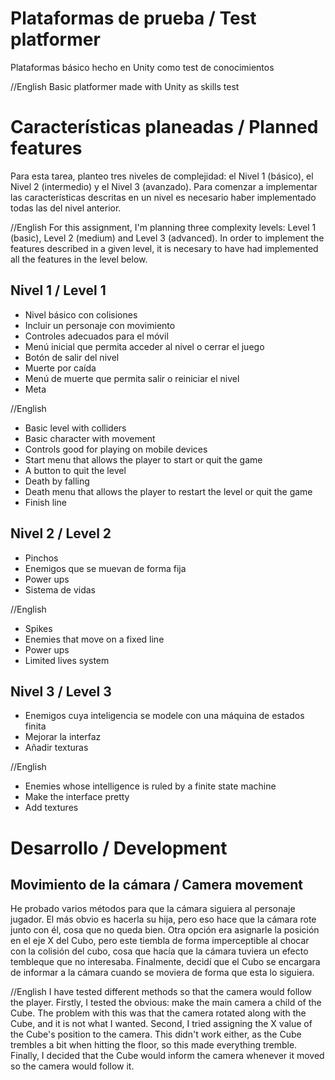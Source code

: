 # Plataformas de prueba / Test platformer
Plataformas básico hecho en Unity como test de conocimientos

//English
Basic platformer made with Unity as skills test

# Características planeadas / Planned features
Para esta tarea, planteo tres niveles de complejidad: el Nivel 1 (básico), el Nivel 2 (intermedio) y el Nivel 3 (avanzado). Para comenzar a implementar las características descritas en un nivel es necesario haber implementado todas las del nivel anterior. 

//English
For this assignment, I'm planning three complexity levels: Level 1 (basic), Level 2 (medium) and Level 3 (advanced). In order to implement the features described in a given level, it is necesary to have had implemented all the features in the level below.

## Nivel 1 / Level 1
- Nivel básico con colisiones
- Incluir un personaje con movimiento
- Controles adecuados para el móvil
- Menú inicial que permita acceder al nivel o cerrar el juego
- Botón de salir del nivel
- Muerte por caída
- Menú de muerte que permita salir o reiniciar el nivel
- Meta 

//English
- Basic level with colliders
- Basic character with movement
- Controls good for playing on mobile devices
- Start menu that allows the player to start or quit the game
- A button to quit the level
- Death by falling
- Death menu that allows the player to restart the level or quit the game
- Finish line

## Nivel 2 / Level 2
- Pinchos
- Enemigos que se muevan de forma fija
- Power ups
- Sistema de vidas

//English
- Spikes
- Enemies that move on a fixed line
- Power ups
- Limited lives system

## Nivel 3 / Level 3
- Enemigos cuya inteligencia se modele con una máquina de estados finita
- Mejorar la interfaz
- Añadir texturas

//English
- Enemies whose intelligence is ruled by a finite state machine
- Make the interface pretty
- Add textures

# Desarrollo / Development
## Movimiento de la cámara / Camera movement
He probado varios métodos para que la cámara siguiera al personaje jugador. El más obvio es hacerla su hija, pero eso hace que la cámara rote junto con él, cosa que no queda bien. Otra opción era asignarle la posición en el eje X del Cubo, pero este tiembla de forma imperceptible al chocar con la colisión del cubo, cosa que hacía que la cámara tuviera un efecto tembleque que no interesaba. Finalmente, decidí que el Cubo se encargara de informar a la cámara cuando se moviera de forma que esta lo siguiera.

//English
I have tested different methods so that the camera would follow the player. Firstly, I tested the obvious: make the main camera a child of the Cube. The problem with this was that the camera rotated along with the Cube, and it is not what I wanted. Second, I tried assigning the X value of the Cube's position to the camera. This didn't work either, as the Cube trembles a bit when hitting the floor, so this made everything tremble. Finally, I decided that the Cube would inform the camera whenever it moved so the camera would follow it. 
